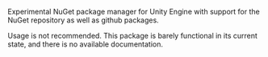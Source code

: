 Experimental NuGet package manager for Unity Engine with support for the NuGet repository as well as github packages.

Usage is not recommended. This package is barely functional in its current state, and there is no available documentation.
